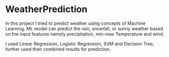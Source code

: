 # WeatherPrediction

In this project I tried to predict weather using concepts of Machine Learning. ML model can predict the rain, snowfall, or sunny weather based on the input features namely precipitation, min-max Temperature and wind. 

I used Linear Regression, Logistic Regression, SVM and Decision Tree, further used their combined results for prediction. 
